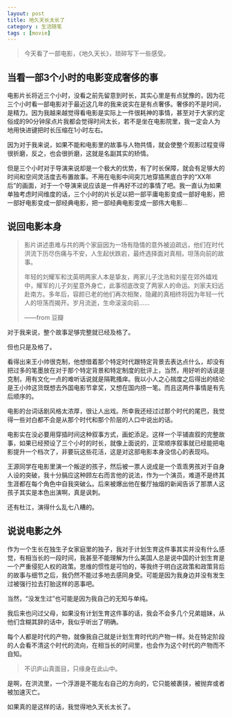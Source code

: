 ```yaml
---
layout: post
title: 地久天长太长了
category : 生活随笔
tags : [movie]
---
```


>今天看了一部电影，《地久天长》，琐碎写下一些感受。
>


## 当看一部3个小时的电影变成奢侈的事

电影片长将近三个小时，没看之前先留意到时长，其实心里是有点犹豫的，因为花三个小时看一部电影对于最近这几年的我来说实在是有点奢侈。奢侈的不是时间，是精力。因为我越来越觉得看电影是实际上一件很耗神的事情，甚至对于大家约定俗成的90分钟尿点片我都会觉得时间太长，若不是坐在电影院里，我一定会人为地用快进键把时长压缩在1小时左右。

因为对于我来说，如果不能和电影里的故事与人物共情，就会使整个观影过程变得很折磨，反之，也会很折磨，这就是名副其实的矫情。

但是三个小时对于导演来说却是一个极大的优势，有了时长保障，就会有足够大的时间和空间灵活度去布置故事。不用在电影中间突兀地穿插黑底白字的“XX年后”的画面，对于一个导演来说应该是一件再好不过的事情了吧。我一直认为如果单独考虑时间维度的话，三个小时的片长足以把一部平庸电影变成一部好电影，把一部好电影变成一部经典电影，把一部经典电影变成一部伟大电影...

## 说回电影本身

>影片讲述患难与共的两个家庭因为一场有隐情的意外被迫疏远，他们在时代洪流下历尽伤痛与不安，人生起伏跌宕，最终选择面对真相，坦荡向前的故事。
>
>年轻的刘耀军和沈英明两家人本是挚友，两家儿子沈浩和刘星在郊外嬉戏中，耀军的儿子刘星意外身亡，此事彻底改变了两家人的命运。刘家夫妇远赴南方。多年后，容颜已老的他们再次相聚，隐藏的真相终将因为年轻一代人的坦荡而揭开。岁月流逝，生命滚滚向前……
>
> ——from 豆瓣

对于我来说，整个故事足够完整就已经及格了。

但也只是及格了。

看得出来王小帅很克制，他想借着那个特定时代跟特定背景去表达点什么，却没有把过多的笔墨放在对于那个特定背景和特定制度的批评上，当然，用好听的话说是克制，用有文化一点的难听话说就是隔靴搔痒。我以小人之心揣度之后得出的结论是王小帅这货既想去外国电影节拿奖，又想在国内捞一笔。而且这两件事情是有先后顺序的。

电影的台词话剧风格太浓厚，很让人出戏。所幸我还经过过那个时代的尾巴，我觉得一些对白都不会是从那个时代和那个阶层的人口中说出的话。

电影实在没必要用穿插时间这种叙事方式，画蛇添足。这样一个平铺直叙的完整故事，如果已经预设了三个小时的时长，就像上面说的，正常顺序叙事就已经能把电影提升一个档次了，非要玩这些花活，这是对这部电影本身没信心的表现吗。

王源同学在电影里演一个叛逆的孩子，然后被一票人说成是一个乖乖男孩对于自身人设的突破，我十分膈应这种顾左右而言他的说法，作为一个演员，难道不是终其生涯都在每个角色中自我突破么。后来被爆出他在餐厅抽烟的新闻告诉了那票人这孩子其实是本色出演啊，真是讽刺。

还有杜江，演得什么乱七八糟的。

## 说说电影之外

作为一个生长在独生子女家庭里的独子，我对于计划生育这件事其实并没有什么感觉，有相当长的一段时间，我甚至不能理解为什么美国人总是说中国的计划生育是一个严重侵犯人权的政策。思维的惯性是可怕的，等我终于明白这政策和政策背后的故事与细节之后，我仍然不能过多地去感同身受。可能是因为我身边并没有发生过被强行拉去打胎这样的恶事吧。

当然，“没发生过”也可能是因为我自己的无知与单纯。

我后来也问过父母，如果没有计划生育这件事的话，我会不会多几个兄弟姐妹，从他们含糊其辞的话中，我似乎听出了明确。

每个人都是时代的产物，就像我自己就是计划生育时代的产物一样。处在特定阶段的人会看不清这个时代的流向，在相当长的时间里，也会作为这个时代的产物而不自知。

>不识庐山真面目，只缘身在此山中。

是啊，在洪流里，一个浮游是不能左右自己的方向的，它只能被裹挟，被抛弃或者被加速灭亡。

如果真的是这样的话，我觉得地久天长太长了。
